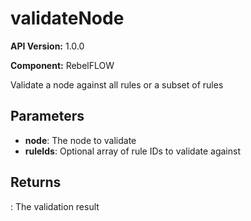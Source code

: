 # validateNode

**API Version:** 1.0.0

**Component:** RebelFLOW

Validate a node against all rules or a subset of rules

## Parameters

- **node**: The node to validate
- **ruleIds**: Optional array of rule IDs to validate against

## Returns

: The validation result

